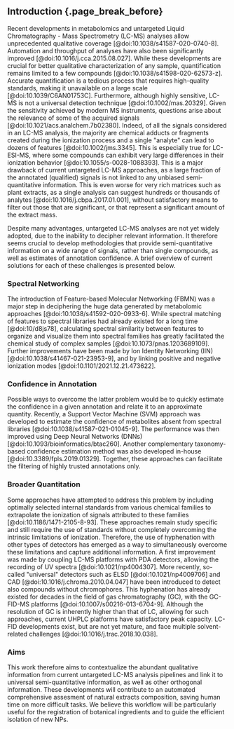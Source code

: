 ## Introduction {.page_break_before}

Recent developments in metabolomics and untargeted Liquid Chromatography - Mass Spectrometry (LC-MS) analyses allow unprecedented qualitative coverage [@doi:10.1038/s41587-020-0740-8].
Automation and throughput of analyses have also been significantly improved [@doi:10.1016/j.cca.2015.08.027]. 
While these developments are crucial for better qualitative characterization of any sample, quantification remains limited to a few compounds [@doi:10.1038/s41598-020-62573-z].
Accurate quantification is a tedious process that requires high-quality standards, making it unavailable on a large scale [@doi:10.1039/C6AN01753C].
Furthermore, although highly sensitive, LC-MS is not a universal detection technique [@doi:10.1002/mas.20329].
Given the sensitivity achieved by modern MS instruments, questions arise about the relevance of some of the acquired signals [@doi:10.1021/acs.analchem.7b02380].
Indeed, of all the signals considered in an LC-MS analysis, the majority are chemical adducts or fragments created during the ionization process and a single "analyte" can lead to dozens of features [@doi:10.1002/jms.3345].
This is especially true for LC-ESI-MS, where some compounds can exhibit very large differences in their ionization behavior [@doi:10.1055/s-0028-1088393].
This is a major drawback of current untargeted LC-MS approaches, as a large fraction of the annotated (qualified) signals is not linked to any unbiased semi-quantitative information.
This is even worse for very rich matrices such as plant extracts, as a single analysis can suggest hundreds or thousands of analytes [@doi:10.1016/j.cbpa.2017.01.001], without satisfactory means to filter out those that are significant, or that represent a significant amount of the extract mass.

Despite many advantages, untargeted LC-MS analyses are not yet widely adopted, due to the inability to decipher relevant information.
It therefore seems crucial to develop methodologies that provide semi-quantitative information on a wide range of signals, rather than single compounds, as well as estimates of annotation confidence.
A brief overview of current solutions for each of these challenges is presented below.

### Spectral Networking

The introduction of Feature-based Molecular Networking (FBMN) was a major step in deciphering the huge data generated by metabolomic approaches [@doi:10.1038/s41592-020-0933-6].
While spectral matching of features to spectral libraries had already existed for a long time [@doi:10/d8js78], calculating spectral similarity between features to organize and visualize them into spectral families has greatly facilitated the chemical study of complex samples [@doi:10.1073/pnas.1203689109].
Further improvements have been made by Ion Identity Networking (IIN) [@doi:10.1038/s41467-021-23953-9], and by linking positive and negative ionization modes [@doi:10.1101/2021.12.21.473622].

### Confidence in Annotation

Possible ways to overcome the latter problem would be to quickly estimate the confidence in a given annotation and relate it to an approximate quantity.
Recently, a Support Vector Machine (SVM) approach was developed to estimate the confidence of metabolites absent from spectral libraries [@doi:10.1038/s41587-021-01045-9].
The performance was then improved using Deep Neural Networks (DNNs) [@doi:10.1093/bioinformatics/btac260].
Another complementary taxonomy-based confidence estimation method was also developed in-house [@doi:10.3389/fpls.2019.01329].
Together, these approaches can facilitate the filtering of highly trusted annotations only.

### Broader Quantitation

Some approaches have attempted to address this problem by including optimally selected internal standards from various chemical families to extrapolate the ionization of signals attributed to these families [@doi:10.1186/1471-2105-8-93].
These approaches remain study specific and still require the use of standards without completely overcoming the intrinsic limitations of ionization.
Therefore, the use of hyphenation with other types of detectors has emerged as a way to simultaneously overcome these limitations and capture additional information.
A first improvement was made by coupling LC-MS platforms with PDA detectors, allowing the recording of UV spectra [@doi:10.1021/np4004307].
More recently, so-called "universal" detectors such as ELSD [@doi:10.1021/np4009706] and CAD [@doi:10.1016/j.chroma.2010.04.047] have been introduced to detect also compounds without chromophores.
This hyphenation has already existed for decades in the field of gas chromatography (GC), with the GC-FID-MS platforms [@doi:10.1007/s00216-013-6704-9].
Although the resolution of GC is inherently higher than that of LC, allowing for such approaches, current UHPLC platforms have satisfactory peak capacity.
LC-FID developments exist, but are not yet mature, and face multiple solvent-related challenges [@doi:10.1016/j.trac.2018.10.038].

### Aims 

This work therefore aims to contextualize the abundant qualitative information from current untargeted LC-MS analysis pipelines and link it to universal semi-quantitative information, as well as other orthogonal information.
These developments will contribute to an automated comprehensive assesment of natural extracts composition, saving human time on more difficult tasks.
We believe this workflow will be particularly useful for the registration of botanical ingredients and to guide the efficient isolation of new NPs.
